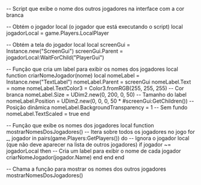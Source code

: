 -- Script que exibe o nome dos outros jogadores na interface com a cor branca

-- Obtém o jogador local (o jogador que está executando o script)
local jogadorLocal = game.Players.LocalPlayer

-- Obtém a tela do jogador local
local screenGui = Instance.new("ScreenGui")
screenGui.Parent = jogadorLocal:WaitForChild("PlayerGui")

-- Função que cria um label para exibir os nomes dos jogadores
local function criarNomeJogador(nome)
    local nomeLabel = Instance.new("TextLabel")
    nomeLabel.Parent = screenGui
    nomeLabel.Text = nome
    nomeLabel.TextColor3 = Color3.fromRGB(255, 255, 255) -- Cor branca
    nomeLabel.Size = UDim2.new(0, 200, 0, 50) -- Tamanho do label
    nomeLabel.Position = UDim2.new(0, 0, 0, 50 * #screenGui:GetChildren()) -- Posição dinâmica
    nomeLabel.BackgroundTransparency = 1 -- Sem fundo
    nomeLabel.TextScaled = true
end

-- Função que exibe os nomes dos jogadores
local function mostrarNomesDosJogadores()
    -- Itera sobre todos os jogadores no jogo
    for _, jogador in pairs(game.Players:GetPlayers()) do
        -- Ignora o jogador local (que não deve aparecer na lista de outros jogadores)
        if jogador ~= jogadorLocal then
            -- Cria um label para exibir o nome de cada jogador
            criarNomeJogador(jogador.Name)
        end
    end
end

-- Chama a função para mostrar os nomes dos outros jogadores
mostrarNomesDosJogadores()
